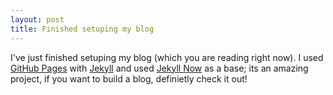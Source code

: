 ```yaml
---
layout: post
title: Finished setuping my blog
---
```


I've just finished setuping my blog (which you are reading right now).
I used [GitHub Pages](https://pages.github.com/) with [Jekyll](https://jekyllrb.com/) and used [Jekyll Now](https://github.com/barryclark/jekyll-now) as a base; its an amazing project, if you want to build a blog, definietly check it out!
